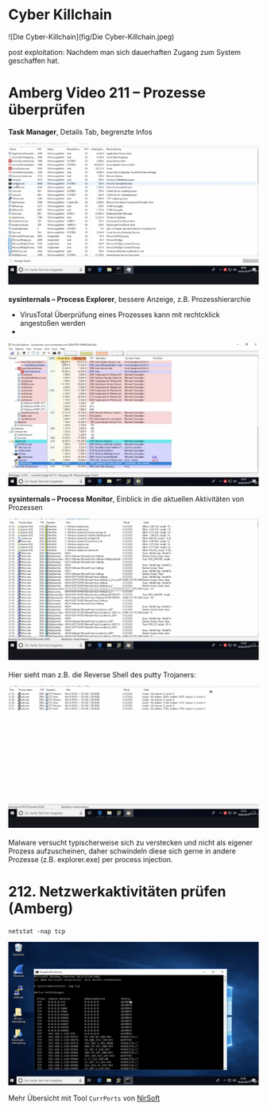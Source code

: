 # Cyber Killchain

![Die Cyber-Killchain](fig/Die Cyber-Killchain.jpeg)

post exploitation: Nachdem man sich dauerhaften Zugang zum System geschaffen hat.





# Amberg Video 211 – Prozesse überprüfen

**Task Manager**, Details Tab, begrenzte Infos

![image-20210604175720300](fig/image-20210604175720300.png)



**sysinternals – Process Explorer**, bessere Anzeige, z.B. Prozesshierarchie

- VirusTotal Überprüfung eines Prozesses kann mit rechtcklick angestoßen werden
- 

![image-20210604175527255](fig/image-20210604175527255.png)



**sysinternals – Process Monitor**,  Einblick in die aktuellen Aktivitäten von Prozessen

![image-20210604175805590](fig/image-20210604175805590.png)

Hier sieht man z.B. die Reverse Shell des putty Trojaners:

![image-20210604175949668](fig/image-20210604175949668.png)

Malware versucht typischerweise sich zu verstecken und nicht als eigener Prozess aufzuscheinen, daher schwindeln diese sich gerne in andere Prozesse (z.B. explorer.exe) per process injection.



# 212. Netzwerkaktivitäten prüfen (Amberg)

`netstat -nap tcp`

![image-20210604181320750](fig/image-20210604181320750.png)



Mehr Übersicht mit Tool `CurrPorts` von [NirSoft](http://www.nirsoft.net)



